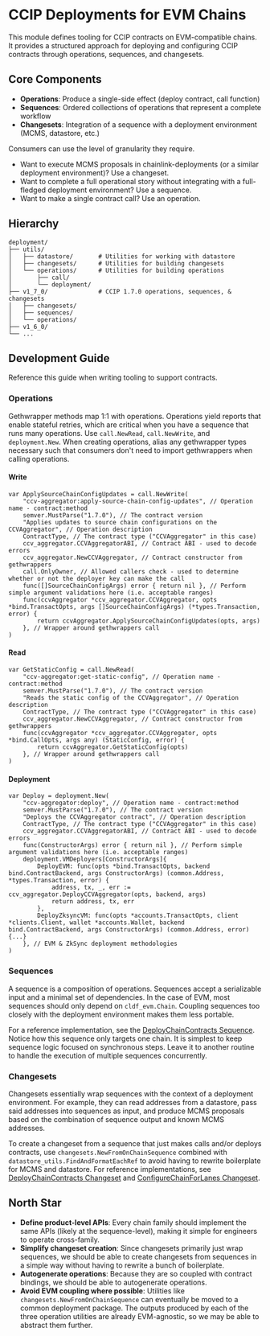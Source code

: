 # CCIP Deployments for EVM Chains

This module defines tooling for CCIP contracts on EVM-compatible chains. It provides a structured approach for deploying and configuring CCIP contracts through operations, sequences, and changesets.

## Core Components

- **Operations**: Produce a single-side effect (deploy contract, call function)
- **Sequences**: Ordered collections of operations that represent a complete workflow
- **Changesets**: Integration of a sequence with a deployment environment (MCMS, datastore, etc.)

Consumers can use the level of granularity they require.
- Want to execute MCMS proposals in chainlink-deployments (or a similar deployment environment)? Use a changeset.
- Want to complete a full operational story without integrating with a full-fledged deployment environment? Use a sequence.
- Want to make a single contract call? Use an operation. 

## Hierarchy

```
deployment/
├── utils/
│   ├── datastore/       # Utilities for working with datastore
│   ├── changesets/      # Utilities for building changesets
│   └── operations/      # Utilities for building operations
│       ├── call/
│       └── deployment/
├── v1_7_0/              # CCIP 1.7.0 operations, sequences, & changesets
│   ├── changesets/
│   ├── sequences/
│   └── operations/
├── v1_6_0/
└── ...
```

## Development Guide

Reference this guide when writing tooling to support contracts.

### Operations

Gethwrapper methods map 1:1 with operations. Operations yield reports that enable stateful retries, which are critical when you have a sequence that runs many operations. Use `call.NewRead`, `call.NewWrite`, and `deployment.New`. When creating operations, alias any gethwrapper types necessary such that consumers don't need to import gethwrappers when calling operations.

#### Write

```golang
var ApplySourceChainConfigUpdates = call.NewWrite(
	"ccv-aggregator:apply-source-chain-config-updates", // Operation name - contract:method
	semver.MustParse("1.7.0"), // The contract version
	"Applies updates to source chain configurations on the CCVAggregator", // Operation description
	ContractType, // The contract type ("CCVAggregator" in this case)
	ccv_aggregator.CCVAggregatorABI, // Contract ABI - used to decode errors
	ccv_aggregator.NewCCVAggregator, // Contract constructor from gethwrappers
	call.OnlyOwner, // Allowed callers check - used to determine whether or not the deployer key can make the call
	func([]SourceChainConfigArgs) error { return nil }, // Perform simple argument validations here (i.e. acceptable ranges)
	func(ccvAggregator *ccv_aggregator.CCVAggregator, opts *bind.TransactOpts, args []SourceChainConfigArgs) (*types.Transaction, error) {
		return ccvAggregator.ApplySourceChainConfigUpdates(opts, args)
	}, // Wrapper around gethwrappers call
)
```

#### Read

```golang
var GetStaticConfig = call.NewRead(
	"ccv-aggregator:get-static-config", // Operation name - contract:method
	semver.MustParse("1.7.0"), // The contract version
	"Reads the static config of the CCVAggregator", // Operation description
	ContractType, // The contract type ("CCVAggregator" in this case)
	ccv_aggregator.NewCCVAggregator, // Contract constructor from gethwrappers
	func(ccvAggregator *ccv_aggregator.CCVAggregator, opts *bind.CallOpts, args any) (StaticConfig, error) {
		return ccvAggregator.GetStaticConfig(opts)
	}, // Wrapper around gethwrappers call
)
```

#### Deployment

```golang
var Deploy = deployment.New(
	"ccv-aggregator:deploy", // Operation name - contract:method
	semver.MustParse("1.7.0"), // The contract version
	"Deploys the CCVAggregator contract", // Operation description
	ContractType, // The contract type ("CCVAggregator" in this case)
	ccv_aggregator.CCVAggregatorABI, // Contract ABI - used to decode errors
	func(ConstructorArgs) error { return nil }, // Perform simple argument validations here (i.e. acceptable ranges)
	deployment.VMDeployers[ConstructorArgs]{
		DeployEVM: func(opts *bind.TransactOpts, backend bind.ContractBackend, args ConstructorArgs) (common.Address, *types.Transaction, error) {
			address, tx, _, err := ccv_aggregator.DeployCCVAggregator(opts, backend, args)
			return address, tx, err
		},
		DeployZksyncVM: func(opts *accounts.TransactOpts, client *clients.Client, wallet *accounts.Wallet, backend bind.ContractBackend, args ConstructorArgs) (common.Address, error) {...}
	}, // EVM & ZkSync deployment methodologies
)
```

### Sequences

A sequence is a composition of operations. Sequences accept a serializable input and a minimal set of dependencies. In the case of EVM, most sequences should only depend on `cldf_evm.Chain`. Coupling sequences too closely with the deployment environment makes them less portable.

For a reference implementation, see the [DeployChainContracts Sequence](/chains/evm/deployment/v1_7_0/sequences/deploy_chain_contracts.go). Notice how this sequence only targets one chain. It is simplest to keep sequence logic focused on synchronous steps. Leave it to another routine to handle the execution of multiple sequences concurrently.

### Changesets

Changesets essentially wrap sequences with the context of a deployment environment. For example, they can read addresses from a datastore, pass said addresses into sequences as input, and produce MCMS proposals based on the combination of sequence output and known MCMS addresses.

To create a changeset from a sequence that just makes calls and/or deploys contracts, use `changesets.NewFromOnChainSequence` combined with `datastore_utils.FindAndFormatEachRef` to avoid having to rewrite boilerplate for MCMS and datastore. For reference implementations, see [DeployChainContracts Changeset](/chains/evm/deployment/v1_7_0/changesets/deploy_chain_contracts.go) and [ConfigureChainForLanes Changeset](/chains/evm/deployment/v1_7_0/changesets/configure_chain_for_lanes.go).

## North Star

- **Define product-level APIs**: Every chain family should implement the same APIs (likely at the sequence-level), making it simple for engineers to operate cross-family.
- **Simplify changeset creation**: Since changesets primarily just wrap sequences, we should be able to create changesets from sequences in a simple way without having to rewrite a bunch of boilerplate.
- **Autogenerate operations**: Because they are so coupled with contract bindings, we should be able to autogenerate operations.
- **Avoid EVM coupling where possible**: Utilities like `changesets.NewFromOnChainSequence` can eventually be moved to a common deployment package. The outputs produced by each of the three operation utilities are already EVM-agnostic, so we may be able to abstract them further.
